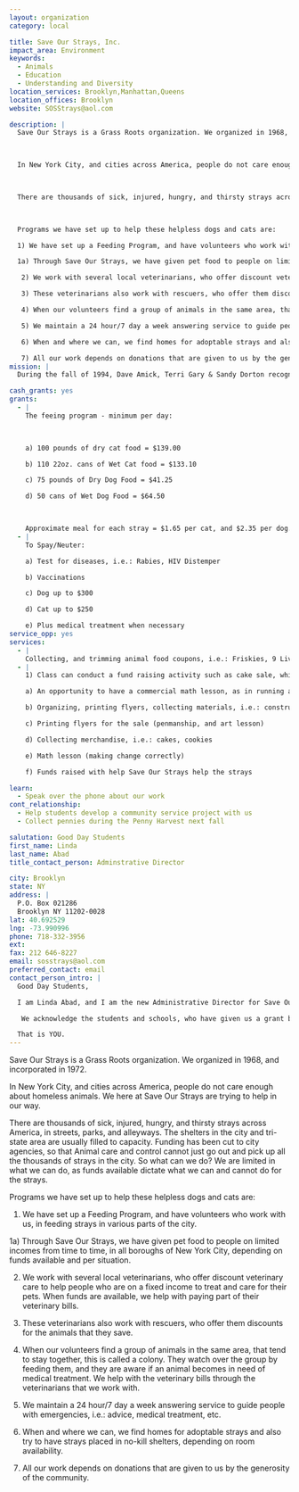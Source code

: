 ```yaml
---
layout: organization
category: local

title: Save Our Strays, Inc.
impact_area: Environment
keywords: 
  - Animals
  - Education
  - Understanding and Diversity
location_services: Brooklyn,Manhattan,Queens
location_offices: Brooklyn
website: SOSStrays@aol.com

description: |
  Save Our Strays is a Grass Roots organization. We organized in 1968, and incorporated in 1972.

  

  In New York City, and cities across America, people do not care enough about homeless animals. We here at Save Our Strays are trying to help in our way.

  

  There are thousands of sick, injured, hungry, and thirsty strays across America, in streets, parks, and alleyways. The shelters in the city and tri-state area are usually filled to capacity. Funding has been cut to city agencies, so that Animal care and control cannot just go out and pick up all the thousands of strays in the city. So what can we do? We are limited in what we can do, as funds available dictate what we can and cannot do for the strays.

  

  Programs we have set up to help these helpless dogs and cats are:

  1) We have set up a Feeding Program, and have volunteers who work with us, in feeding strays in various parts of the city.

  1a) Through Save Our Strays, we have given pet food to people on limited incomes from time to time, in all boroughs of New York City, depending on funds available and per situation.

   2) We work with several local veterinarians, who offer discount veterinary care to help people who are on a fixed income to treat and care for their pets. When funds are available, we help with paying part of their veterinary bills.

   3) These veterinarians also work with rescuers, who offer them discounts for the animals that they save.

   4) When our volunteers find a group of animals in the same area, that tend to stay together, this is called a colony. They watch over the group by feeding them, and they are aware if an animal becomes in need of medical treatment. We help with the veterinary bills through the veterinarians that we work with.

   5) We maintain a 24 hour/7 day a week answering service to guide people with emergencies, i.e.: advice, medical treatment, etc.

   6) When and where we can, we find homes for adoptable strays and also try to have strays placed in no-kill shelters, depending on room availability.

   7) All our work depends on donations that are given to us by the generosity of the community.
mission: |
  During the fall of 1994, Dave Amick, Terri Gary & Sandy Dorton recognized the problems confronting the stray cats in Pinellas County. These friends decided to form a non-profit, humane organization whose mission would be to shelter and re-home abandoned and homeless cats and kittens. 

cash_grants: yes
grants: 
  - |
    The feeing program - minimum per day:

    

    a) 100 pounds of dry cat food = $139.00

    b) 110 22oz. cans of Wet Cat food = $133.10

    c) 75 pounds of Dry Dog Food = $41.25

    d) 50 cans of Wet Dog Food = $64.50

    

    Approximate meal for each stray = $1.65 per cat, and $2.35 per dog. At this time, we feed approximately 165 stray cats, and 45 stray dogs a day.
  - |
    To Spay/Neuter:

    a) Test for diseases, i.e.: Rabies, HIV Distemper

    b) Vaccinations

    c) Dog up to $300

    d) Cat up to $250

    e) Plus medical treatment when necessary
service_opp: yes
services: 
  - |
    Collecting, and trimming animal food coupons, i.e.: Friskies, 9 Lives
  - |
    1) Class can conduct a fund raising activity such as cake sale, which benefits the class and the organization, i.e.:

    a) An opportunity to have a commercial math lesson, as in running a bakeshop

    b) Organizing, printing flyers, collecting materials, i.e.: construction paper, pens, and crayons

    c) Printing flyers for the sale (penmanship, and art lesson)

    d) Collecting merchandise, i.e.: cakes, cookies

    e) Math lesson (making change correctly)

    f) Funds raised with help Save Our Strays help the strays

learn: 
  - Speak over the phone about our work
cont_relationship: 
  - Help students develop a community service project with us
  - Collect pennies during the Penny Harvest next fall

salutation: Good Day Students
first_name: Linda
last_name: Abad
title_contact_person: Adminstrative Director

city: Brooklyn
state: NY
address: |
  P.O. Box 021286  
  Brooklyn NY 11202-0028
lat: 40.692529
lng: -73.990996
phone: 718-332-3956
ext: 
fax: 212 646-8227
email: sosstrays@aol.com
preferred_contact: email
contact_person_intro: |
  Good Day Students,

  I am Linda Abad, and I am the new Administrative Director for Save Our Strays, Inc. I have been with this organization since 1990, a total of 21 years. I arrange all staff schedules, and coordinate our programs, with the volunteer feeders, and rescuers. There are times that I go out in the field, with the feeders and rescuers to supervise and help with the strays. This is very rewarding, to have "hands on" with the strays.

   We acknowledge the students and schools, who have given us a grant by thanking them in our monthly newsletter.  The students who participate in this program, are the new generation of future lawyers, doctors, judges, and parents, who will carry on the work to bring injustice for stray animals to an end.

  That is YOU.
---
```

Save Our Strays is a Grass Roots organization. We organized in 1968, and incorporated in 1972.



In New York City, and cities across America, people do not care enough about homeless animals. We here at Save Our Strays are trying to help in our way.



There are thousands of sick, injured, hungry, and thirsty strays across America, in streets, parks, and alleyways. The shelters in the city and tri-state area are usually filled to capacity. Funding has been cut to city agencies, so that Animal care and control cannot just go out and pick up all the thousands of strays in the city. So what can we do? We are limited in what we can do, as funds available dictate what we can and cannot do for the strays.



Programs we have set up to help these helpless dogs and cats are:

1) We have set up a Feeding Program, and have volunteers who work with us, in feeding strays in various parts of the city.

1a) Through Save Our Strays, we have given pet food to people on limited incomes from time to time, in all boroughs of New York City, depending on funds available and per situation.

 2) We work with several local veterinarians, who offer discount veterinary care to help people who are on a fixed income to treat and care for their pets. When funds are available, we help with paying part of their veterinary bills.

 3) These veterinarians also work with rescuers, who offer them discounts for the animals that they save.

 4) When our volunteers find a group of animals in the same area, that tend to stay together, this is called a colony. They watch over the group by feeding them, and they are aware if an animal becomes in need of medical treatment. We help with the veterinary bills through the veterinarians that we work with.

 5) We maintain a 24 hour/7 day a week answering service to guide people with emergencies, i.e.: advice, medical treatment, etc.

 6) When and where we can, we find homes for adoptable strays and also try to have strays placed in no-kill shelters, depending on room availability.

 7) All our work depends on donations that are given to us by the generosity of the community.
